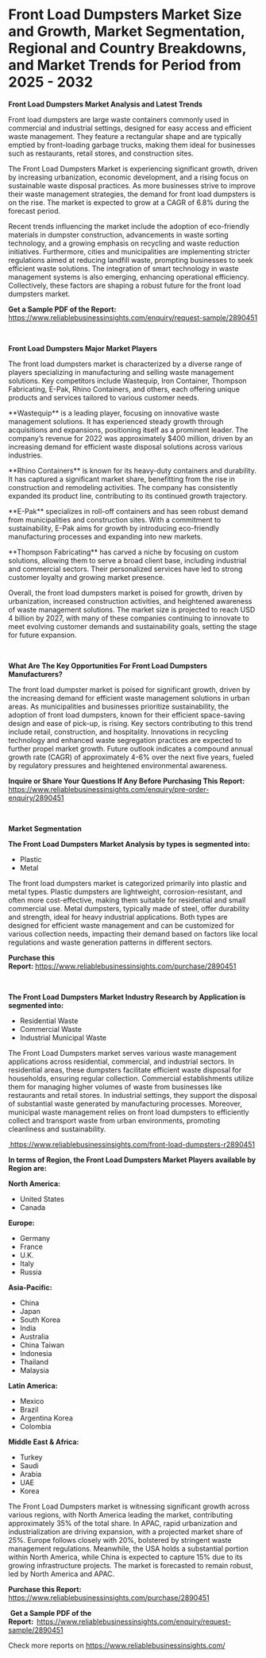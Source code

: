 <p><h1>Front Load Dumpsters Market Size and Growth, Market Segmentation, Regional and Country Breakdowns, and Market Trends for Period from 2025 -  2032</h1></p><p><strong>Front Load Dumpsters Market Analysis and Latest Trends</strong></p>
<p><p>Front load dumpsters are large waste containers commonly used in commercial and industrial settings, designed for easy access and efficient waste management. They feature a rectangular shape and are typically emptied by front-loading garbage trucks, making them ideal for businesses such as restaurants, retail stores, and construction sites.</p><p>The Front Load Dumpsters Market is experiencing significant growth, driven by increasing urbanization, economic development, and a rising focus on sustainable waste disposal practices. As more businesses strive to improve their waste management strategies, the demand for front load dumpsters is on the rise. The market is expected to grow at a CAGR of 6.8% during the forecast period. </p><p>Recent trends influencing the market include the adoption of eco-friendly materials in dumpster construction, advancements in waste sorting technology, and a growing emphasis on recycling and waste reduction initiatives. Furthermore, cities and municipalities are implementing stricter regulations aimed at reducing landfill waste, prompting businesses to seek efficient waste solutions. The integration of smart technology in waste management systems is also emerging, enhancing operational efficiency. Collectively, these factors are shaping a robust future for the front load dumpsters market.</p></p>
<p><strong>Get a Sample PDF of the Report:&nbsp;</strong> <a href="https://www.reliablebusinessinsights.com/enquiry/request-sample/2890451?utm_campaign=3322&utm_medium=2&utm_source=Github&utm_content=ia&utm_term=14032025&utm_id=front-load-dumpsters">https://www.reliablebusinessinsights.com/enquiry/request-sample/2890451</a></p>
<p>&nbsp;</p>
<p><strong>Front Load Dumpsters Major Market Players</strong></p>
<p><p>The front load dumpsters market is characterized by a diverse range of players specializing in manufacturing and selling waste management solutions. Key competitors include Wastequip, Iron Container, Thompson Fabricating, E-Pak, Rhino Containers, and others, each offering unique products and services tailored to various customer needs.</p><p>**Wastequip** is a leading player, focusing on innovative waste management solutions. It has experienced steady growth through acquisitions and expansions, positioning itself as a prominent leader. The company’s revenue for 2022 was approximately $400 million, driven by an increasing demand for efficient waste disposal solutions across various industries.</p><p>**Rhino Containers** is known for its heavy-duty containers and durability. It has captured a significant market share, benefitting from the rise in construction and remodeling activities. The company has consistently expanded its product line, contributing to its continued growth trajectory.</p><p>**E-Pak** specializes in roll-off containers and has seen robust demand from municipalities and construction sites. With a commitment to sustainability, E-Pak aims for growth by introducing eco-friendly manufacturing processes and expanding into new markets.</p><p>**Thompson Fabricating** has carved a niche by focusing on custom solutions, allowing them to serve a broad client base, including industrial and commercial sectors. Their personalized services have led to strong customer loyalty and growing market presence.</p><p>Overall, the front load dumpsters market is poised for growth, driven by urbanization, increased construction activities, and heightened awareness of waste management solutions. The market size is projected to reach USD 4 billion by 2027, with many of these companies continuing to innovate to meet evolving customer demands and sustainability goals, setting the stage for future expansion.</p></p>
<p>&nbsp;</p>
<p><strong>What Are The Key Opportunities For Front Load Dumpsters Manufacturers?</strong></p>
<p><p>The front load dumpster market is poised for significant growth, driven by the increasing demand for efficient waste management solutions in urban areas. As municipalities and businesses prioritize sustainability, the adoption of front load dumpsters, known for their efficient space-saving design and ease of pick-up, is rising. Key sectors contributing to this trend include retail, construction, and hospitality. Innovations in recycling technology and enhanced waste segregation practices are expected to further propel market growth. Future outlook indicates a compound annual growth rate (CAGR) of approximately 4-6% over the next five years, fueled by regulatory pressures and heightened environmental awareness.</p></p>
<p><strong>Inquire or Share Your Questions If Any Before Purchasing This Report:</strong> <a href="https://www.reliablebusinessinsights.com/enquiry/pre-order-enquiry/2890451?utm_campaign=3322&utm_medium=2&utm_source=Github&utm_content=ia&utm_term=14032025&utm_id=front-load-dumpsters">https://www.reliablebusinessinsights.com/enquiry/pre-order-enquiry/2890451</a></p>
<p>&nbsp;</p>
<p><strong>Market Segmentation</strong></p>
<p><strong>The Front Load Dumpsters Market Analysis by types is segmented into:</strong></p>
<p><ul><li>Plastic</li><li>Metal</li></ul></p>
<p><p>The front load dumpsters market is categorized primarily into plastic and metal types. Plastic dumpsters are lightweight, corrosion-resistant, and often more cost-effective, making them suitable for residential and small commercial use. Metal dumpsters, typically made of steel, offer durability and strength, ideal for heavy industrial applications. Both types are designed for efficient waste management and can be customized for various collection needs, impacting their demand based on factors like local regulations and waste generation patterns in different sectors.</p></p>
<p><strong>Purchase this Report:&nbsp;</strong><a href="https://www.reliablebusinessinsights.com/purchase/2890451?utm_campaign=3322&utm_medium=2&utm_source=Github&utm_content=ia&utm_term=14032025&utm_id=front-load-dumpsters">https://www.reliablebusinessinsights.com/purchase/2890451</a></p>
<p>&nbsp;</p>
<p><strong>The Front Load Dumpsters Market Industry Research by Application is segmented into:</strong></p>
<p><ul><li>Residential Waste</li><li>Commercial Waste</li><li>Industrial Municipal Waste</li></ul></p>
<p><p>The Front Load Dumpsters market serves various waste management applications across residential, commercial, and industrial sectors. In residential areas, these dumpsters facilitate efficient waste disposal for households, ensuring regular collection. Commercial establishments utilize them for managing higher volumes of waste from businesses like restaurants and retail stores. In industrial settings, they support the disposal of substantial waste generated by manufacturing processes. Moreover, municipal waste management relies on front load dumpsters to efficiently collect and transport waste from urban environments, promoting cleanliness and sustainability.</p></p>
<p><a href="https://www.reliablebusinessinsights.com/front-load-dumpsters-r2890451?utm_campaign=3322&utm_medium=2&utm_source=Github&utm_content=ia&utm_term=14032025&utm_id=front-load-dumpsters">&nbsp;https://www.reliablebusinessinsights.com/front-load-dumpsters-r2890451</a></p>
<p><strong>In terms of Region, the Front Load Dumpsters Market Players available by Region are:</strong></p>
<p>
    <p> <strong> North America: </strong>
        <ul>
            <li>United States</li>
            <li>Canada</li>
        </ul>
        </p> 
    <p> <strong> Europe: </strong>
        <ul>
            <li>Germany</li>
            <li>France</li>
            <li>U.K.</li>
            <li>Italy</li>
            <li>Russia</li>
        </ul>
        </p> 
    <p> <strong> Asia-Pacific: </strong>
        <ul>
            <li>China</li>
            <li>Japan</li>
            <li>South Korea</li>
            <li>India</li>
            <li>Australia</li>
            <li>China Taiwan</li>
            <li>Indonesia</li>
            <li>Thailand</li>
            <li>Malaysia</li>
        </ul>
        </p> 
    <p> <strong> Latin America: </strong>
        <ul>
            <li>Mexico</li>
            <li>Brazil</li>
            <li>Argentina Korea</li>
            <li>Colombia</li>
        </ul>
        </p> 
    <p> <strong> Middle East & Africa: </strong>
        <ul>
            <li>Turkey</li>
            <li>Saudi</li>
            <li>Arabia</li>
            <li>UAE</li>
            <li>Korea</li>
        </ul>
    </p>
    </p>
<p><p>The Front Load Dumpsters market is witnessing significant growth across various regions, with North America leading the market, contributing approximately 35% of the total share. In APAC, rapid urbanization and industrialization are driving expansion, with a projected market share of 25%. Europe follows closely with 20%, bolstered by stringent waste management regulations. Meanwhile, the USA holds a substantial portion within North America, while China is expected to capture 15% due to its growing infrastructure projects. The market is forecasted to remain robust, led by North America and APAC.</p></p>
<p><strong>Purchase this Report: </strong><a href="https://www.reliablebusinessinsights.com/purchase/2890451?utm_campaign=3322&utm_medium=2&utm_source=Github&utm_content=ia&utm_term=14032025&utm_id=front-load-dumpsters">https://www.reliablebusinessinsights.com/purchase/2890451</a></p>
<p>&nbsp;<strong>Get a Sample PDF of the Report:&nbsp;&nbsp;</strong><a href="https://www.reliablebusinessinsights.com/enquiry/request-sample/2890451?utm_campaign=3322&utm_medium=2&utm_source=Github&utm_content=ia&utm_term=14032025&utm_id=front-load-dumpsters">https://www.reliablebusinessinsights.com/enquiry/request-sample/2890451</a></p>
<p><strong></strong></p>
<p>Check more reports on <a href="https://www.reliablebusinessinsights.com/?utm_campaign=3322&utm_medium=2&utm_source=Github&utm_content=ia&utm_term=14032025&utm_id=front-load-dumpsters">https://www.reliablebusinessinsights.com/</a></p>